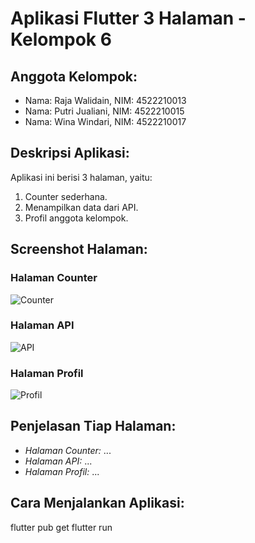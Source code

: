 # Aplikasi Flutter 3 Halaman - Kelompok 6

## Anggota Kelompok:
- Nama: Raja Walidain, NIM: 4522210013
- Nama: Putri Jualiani, NIM: 4522210015
- Nama: Wina Windari, NIM: 4522210017

## Deskripsi Aplikasi:
Aplikasi ini berisi 3 halaman, yaitu:
1. Counter sederhana.
2. Menampilkan data dari API.
3. Profil anggota kelompok.

## Screenshot Halaman:
### Halaman Counter
![Counter](screenshot/counter.png)

### Halaman API
![API](screenshot/api.png)

### Halaman Profil
![Profil](screenshot/profil.png)

## Penjelasan Tiap Halaman:
- *Halaman Counter:* ...
- *Halaman API:* ...
- *Halaman Profil:* ...

## Cara Menjalankan Aplikasi:
flutter pub get flutter run
